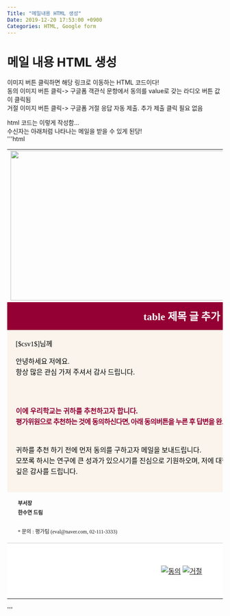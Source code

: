 ```yaml
---
Title: "메일내용 HTML 생성"
Date: 2019-12-20 17:53:00 +0900
Categories: HTML, Google form
---
```

# 메일 내용 HTML 생성
  
이미지 버튼 클릭하면 해당 링크로 이동하는 HTML 코드이다!  
동의 이미지 버튼 클릭-> 구글폼 객관식 문항에서 동의를 value로 갖는 라디오 버튼 값이 클릭됨  
거절 이미지 버튼 클릭-> 구글폼 거절 응답 자동 제출. 추가 제출 클릭 필요 없음  

html 코드는 이렇게 작성함...    
수신자는 아래처럼 나타나는 메일을 받을 수 있게 된당!  
'''html
<html xmlns="http://www.w3.org/1999/xhtml"><head><meta http-equiv="Content-Type" content="text/html; charset=EUC-KR">

<title>Untitled Document</title>
</head>
<body>
<table width="800" border="0" align="center" cellpadding="0" cellspacing="0">
  <tbody><tr>
    <td align="center"><img src="이미지 링크 복사 url" width="800" height="350"></td>
  </tr>
  <tr>
    <td height="65" style="background:#940034; text-align:center;font-size:24px; font-family:맑은 고딕, 돋움; color:#fff;"><strong>table 제목 글 추가</strong></td>
  </tr>
  <tr>
    <td style="padding:20px; line-height:25px; font-size:16px; font-family:맑은 고딕, 돋움; color:#000000; background:#faf4ec">
<!--메일 머지 시스템 사용. [$csv1$]는 엑셀의 2열을 가져옴-->
 [$csv1$]님께
 
<!--br은 줄바꿈. br 두번하면 두 줄 바꿈-->
안녕하세요 저에요.<br>
항상 많은 관심 가져 주셔서 감사 드립니다.<br><br>
<br>

<span style="font-size:16px; font-weight:bold; color:#940034 ">이에 우리학교는 귀하를
추천하고자 합니다.<br>
<span style="letter-spacing:-0.7px">평가위원으로 추천하는 것에 동의하신다면, 아래 동의버튼을 누른 후 답변을 완료해 주시면 
감사하겠습니다.</span></span><br>
<br>

귀하를 추천 하기 전에 먼저 동의를 구하고자 메일을 보내드립니다.<br>
모쪼록 하시는 연구에 큰 성과가 있으시기를 진심으로 기원하오며, 저에 대한 관심과 사랑에 <br>
깊은 감사를 드립니다.</td>
  </tr>
  <tr>
  	<td style="padding:15px 25px; line-height:22px;font-size:12px; font-family:맑은 고딕, 돋움; border-bottom:solid 1px #cccccc "><strong>부서장<br>
  	 한수연 드림</strong><br>
  	  <br>
* 문의 : 평가팀 (eval@naver.com, 02-111-3333)</td>
   </tr><tr>
   <!--이미지 두개를 나란히 버튼으로 사용하고자함(동의, 거절)
   동의 이미지를 클릭하면 동의 라디오 버튼이 클릭된 채 구글폼 이동, 거절 이미지를 클릭하면
   거절 응답이 자동 제출-->
    <td height="130" align="center" bgcolor="#FFFFFF"><a href="https://docs.google.com/forms/d/e/1FAIpQLSegimJKxVeAqcMEvIhmEB1zo8rl1sRc3RC0szr5TpPw56YjoA/viewform?usp=pp_url&amp;entry.1510818936=[$csv0$]&amp;entry.1537202802=yes" target="_blank"><img src="https://postfiles.pstatic.net/MjAxOTEyMThfMTAy/MDAxNTc2NjU5NzIyOTY5.pyKu4hQMZrOE-eKSxzrofKHqpIR5Fkyf5p-63fSCqssg.FciFwLyH4xWgTB3rem7G4bYHk0B5qYJgooq2BvYT2cAg.GIF.e0000505/btn1_1.gif?type=w966" alt="동의" border="0"></a>
    <a href="https://docs.google.com/forms/d/e/1FAIpQLSegimJKxVeAqcMEvIhmEB1zo8rl1sRc3RC0szr5TpPw56YjoA/formResponse?usp=pp_url&amp;entry.1510818936=[$csv0$]&amp;entry.1537202802=no" target="_blank"><img src="https://postfiles.pstatic.net/MjAxOTEyMThfMjg4/MDAxNTc2NjU5NzIyOTc2.Shd4RhX-ELztqZAWoEnoLCmPxGtq9wD1TM21_TQ51OMg.W8sApas80iHBMF8M4KbK1PM3dZUifoE8vshOn9pq3Nog.GIF.e0000505/btn2_1.gif?type=w966" alt="거절" border="0"></a></td>
  </tr>
</tbody></table>

</body></html>
'''

